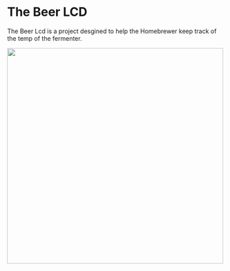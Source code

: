 # The Beer LCD

The Beer Lcd is a project desgined to help the Homebrewer keep track of the temp of the fermenter.

<img src="https://raw.github.com/Shanker511/Beerlcd/master/beerlcd.jpg" width="500px">




